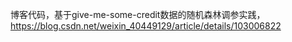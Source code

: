 博客代码，基于give-me-some-credit数据的随机森林调参实践，https://blog.csdn.net/weixin_40449129/article/details/103006822
